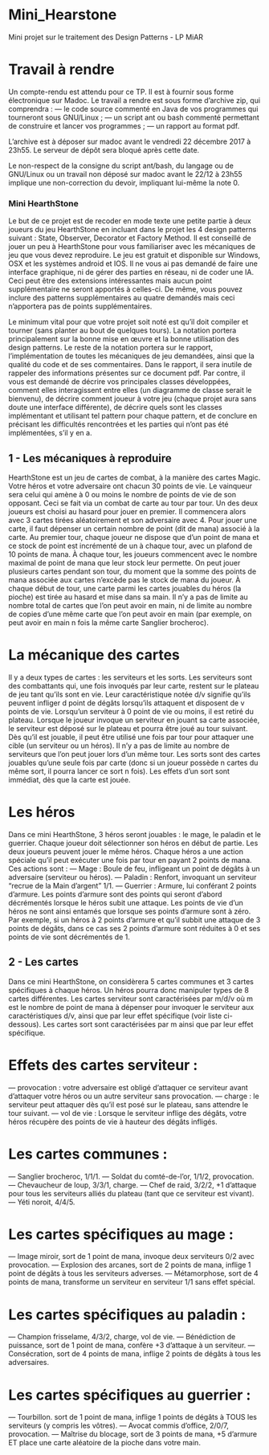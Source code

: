 # Mini_Hearstone
Mini projet sur le traitement des Design Patterns - LP MiAR

# Travail à rendre
Un compte-rendu est attendu pour ce TP. Il est à fournir sous forme électronique sur Madoc.
Le travail a rendre est sous forme d’archive zip, qui comprendra :
— le code source commenté en Java de vos programmes qui tourneront sous GNU/Linux ;
— un script ant ou bash commenté permettant de construire et lancer vos programmes ;
— un rapport au format pdf.

L’archive est à déposer sur madoc avant le vendredi 22 décembre 2017 à 23h55. Le serveur de dépôt
sera bloqué après cette date.

Le non-respect de la consigne du script ant/bash, du langage ou de GNU/Linux ou
un travail non déposé sur madoc avant le 22/12 à 23h55 implique une non-correction
du devoir, impliquant lui-même la note 0.

### Mini HearthStone
Le but de ce projet est de recoder en mode texte une petite partie à deux joueurs du jeu
HearthStone en incluant dans le projet les 4 design patterns suivant : State, Observer, Decorator
et Factory Method.
Il est conseillé de jouer un peu à HearthStone pour vous familiariser avec les mécaniques de
jeu que vous devez reproduire. Le jeu est gratuit et disponible sur Windows, OSX et les systèmes
android et IOS.
Il ne vous ai pas demandé de faire une interface graphique, ni de gérer des parties en réseau, ni
de coder une IA. Ceci peut être des extensions intéressantes mais aucun point supplémentaire ne
seront apportés à celles-ci. De même, vous pouvez inclure des patterns supplémentaires au quatre
demandés mais ceci n’apportera pas de points supplémentaires.

Le minimum vital pour que votre projet soit noté est qu’il doit compiler et tourner (sans planter
au bout de quelques tours). La notation portera principalement sur la bonne mise en œuvre et la
bonne utilisation des design patterns. Le reste de la notation portera sur le rapport, l’implémentation
de toutes les mécaniques de jeu demandées, ainsi que la qualité du code et de ses commentaires.
Dans le rapport, il sera inutile de rappeler des informations présentes sur ce document pdf. Par
contre, il vous est demandé de décrire vos principales classes développées, comment elles interagissent
entre elles (un diagramme de classe serait le bienvenu), de décrire comment joueur à votre jeu (chaque
projet aura sans doute une interface différente), de décrire quels sont les classes implémentant et
utilisant tel pattern pour chaque pattern, et de conclure en précisant les difficultés rencontrées et
les parties qui n’ont pas été implémentées, s’il y en a.
## 1 - Les mécaniques à reproduire
HearthStone est un jeu de cartes de combat, à la manière des cartes Magic. Votre héros et votre
adversaire ont chacun 30 points de vie. Le vainqueur sera celui qui amène à 0 ou moins le nombre
de points de vie de son opposant. Ceci se fait via un combat de carte au tour par tour.
Un des deux joueurs est choisi au hasard pour jouer en premier. Il commencera alors avec
3 cartes tirées aléatoirement et son adversaire avec 4. Pour jouer une carte, il faut dépenser un
certain nombre de point (dit de mana) associé à la carte. Au premier tour, chaque joueur ne dispose
que d’un point de mana et ce stock de point est incrémenté de un à chaque tour, avec un plafond
de 10 points de mana. À chaque tour, les joueurs commencent avec le nombre maximal de point de
mana que leur stock leur permette. On peut jouer plusieurs cartes pendant son tour, du moment
que la somme des points de mana associée aux cartes n’excède pas le stock de mana du joueur.
À chaque début de tour, une carte parmi les cartes jouables du héros (la pioche) est tirée au
hasard et mise dans sa main. Il n’y a pas de limite au nombre total de cartes que l’on peut avoir en
main, ni de limite au nombre de copies d’une même carte que l’on peut avoir en main (par exemple,
on peut avoir en main n fois la même carte Sanglier brocheroc).
# La mécanique des cartes
Il y a deux types de cartes : les serviteurs et les sorts.
Les serviteurs sont des combattants qui, une fois invoqués par leur carte, restent sur le plateau
de jeu tant qu’ils sont en vie. Leur caractéristique notée d/v signifie qu’ils peuvent infliger d point
de dégâts lorsqu’ils attaquent et disposent de v points de vie. Lorsqu’un serviteur à 0 point de vie
ou moins, il est retiré du plateau. Lorsque le joueur invoque un serviteur en jouant sa carte associée,
le serviteur est déposé sur le plateau et pourra être joué au tour suivant. Dès qu’il est jouable, il
peut être utilisé une fois par tour pour attaquer une cible (un serviteur ou un héros). Il n’y a pas
de limite au nombre de serviteurs que l’on peut jouer lors d’un même tour.
Les sorts sont des cartes jouables qu’une seule fois par carte (donc si un joueur possède n cartes
du même sort, il pourra lancer ce sort n fois). Les effets d’un sort sont immédiat, dès que la carte
est jouée.
# Les héros
Dans ce mini HearthStone, 3 héros seront jouables : le mage, le paladin et le guerrier. Chaque
joueur doit sélectionner son héros en début de partie. Les deux joueurs peuvent jouer le même héros.
Chaque héros a une action spéciale qu’il peut exécuter une fois par tour en payant 2 points de
mana. Ces actions sont :
— Mage : Boule de feu, infligeant un point de dégâts à un adversaire (serviteur ou héros).
— Paladin : Renfort, invoquant un serviteur “recrue de la Main d’argent” 1/1.
— Guerrier : Armure, lui conférant 2 points d’armure.
Les points d’armure sont des points qui seront d’abord décrémentés lorsque le héros subit une
attaque. Les points de vie d’un héros ne sont ainsi entamés que lorsque ses points d’armure sont à
zéro. Par exemple, si un héros à 2 points d’armure et qu’il subbit une attaque de 3 points de dégâts,
dans ce cas ses 2 points d’armure sont réduites à 0 et ses points de vie sont décrémentés de 1.
## 2 - Les cartes
Dans ce mini HearthStone, on considèrera 5 cartes communes et 3 cartes spécifiques à chaque
héros. Un héros pourra donc manipuler types de 8 cartes différentes.
Les cartes serviteur sont caractérisées par m/d/v où m est le nombre de point de mana à
dépenser pour invoquer le serviteur aux caractéristiques d/v, ainsi que par leur effet spécifique (voir
liste ci-dessous). Les cartes sort sont caractérisées par m ainsi que par leur effet spécifique.
# Effets des cartes serviteur :
— provocation : votre adversaire est obligé d’attaquer ce serviteur avant d’attaquer votre héros
ou un autre serviteur sans provocation.
— charge : le serviteur peut attaquer dès qu’il est posé sur le plateau, sans attendre le tour
suivant.
— vol de vie : Lorsque le serviteur inflige des dégâts, votre héros récupère des points de vie à
hauteur des dégâts infligés.
# Les cartes communes :
— Sanglier brocheroc, 1/1/1.
— Soldat du comté-de-l’or, 1/1/2, provocation.
— Chevaucheur de loup, 3/3/1, charge.
— Chef de raid, 3/2/2, +1 d’attaque pour tous les serviteurs alliés du plateau (tant que ce
serviteur est vivant).
— Yéti noroit, 4/4/5.
# Les cartes spécifiques au mage :
— Image miroir, sort de 1 point de mana, invoque deux serviteurs 0/2 avec provocation.
— Explosion des arcanes, sort de 2 points de mana, inflige 1 point de dégâts à tous les serviteurs
adverses.
— Métamorphose, sort de 4 points de mana, transforme un serviteur en serviteur 1/1 sans effet
spécial.
# Les cartes spécifiques au paladin :
— Champion frisselame, 4/3/2, charge, vol de vie.
— Bénédiction de puissance, sort de 1 point de mana, confère +3 d’attaque à un serviteur.
— Consécration, sort de 4 points de mana, inflige 2 points de dégâts à tous les adversaires.
# Les cartes spécifiques au guerrier :
— Tourbillon. sort de 1 point de mana, inflige 1 points de dégâts à TOUS les serviteurs (y
compris les vôtres).
— Avocat commis d’office, 2/0/7, provocation.
— Maı̂trise du blocage, sort de 3 points de mana, +5 d’armure ET place une carte aléatoire de
la pioche dans votre main.
